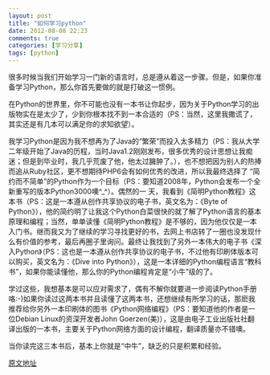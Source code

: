 ```yaml
---
layout: post
title: "如何学习python"
date: 2012-08-08 22:23
comments: true
categories: [学习分享] 
tags: [python]
---
```

很多时候当我们开始学习一门新的语言时，总是遵从着这一步骤。但是，如果你准备学习Python，那么你首先要做的就是打破这一惯例。

<!--more-->
在Python的世界里，你不可能也没有一本书让你起步，因为关于Python学习的出版物实在是太少了，少到你根本找不到一本合适的（PS：当然，这里我撒谎了，其实还是有几本可以满足你的求知欲望）。

我学习Python是因为我不想再为了Java的“繁荣”而投入太多精力（PS：我从大学二年级开始了Java的历程，当时Java1.2刚刚发布，很多优秀的设计思想让我痴迷；但是到毕业时，我几乎荒废了他，他太过臃肿了。），也不想把因为别人的热捧而追从Ruby社区，更不想期待PHP6会有如何优秀的改进，所以我最终选择了 “简约而不简单”的Python作为一个目标（PS：要知道2008年，Python会发布一个全新重写的版本Python3000噢^_^）。偶然的一 天，我看到《简明Python教程》这本书（PS：这是一本遵从创作共享协议的电子书，英文名为：《Byte of Python》），他的简约明了让我这个Python白菜很快的就了解了Python语言的基本原理和编程；当然，单单读懂《简明Python教程》是不够的，因为他仅仅是一本入门书。继而我又为了继续的学习寻找更好的书，去网上书店转了一圈也没发现什么有价值的参考，最后再圈子里询问。最终让我找到了另外一本伟大的电子书《深入Python》（PS：这也是一本遵从创作共享协议的电子书，不过他有印刷体版本可以购买，英文名为：《Dive into Python》），这是一本详细的Python编程语言“教科书”，如果你能读懂他，那么你的Python编程肯定是“小牛”级的了。

学过这些，我想基本是可以应对需求了，偶有不解你就要进一步阅读Python手册咯:-)如果你读过这两本书并且读懂了这两本书，还想继续有所学习的话，那麽我推荐给你另外一本印刷体的图书《Python网络编程》（PS：要知道他的作者是一位Debian Linux的资深开发者John Goerzen(美)），这是由电子工业出版社社翻译出版的一本书，主要关于Python网络方面的设计编程，翻译质量亦不错噢。

当你读完这三本书后，基本上你就是“中牛”，缺乏的只是积累和经验。

[原文地址](http://www.zzbaike.com/wiki/%E6%96%B0%E6%89%8B%E5%A6%82%E4%BD%95%E5%AD%A6%E4%B9%A0Python)
